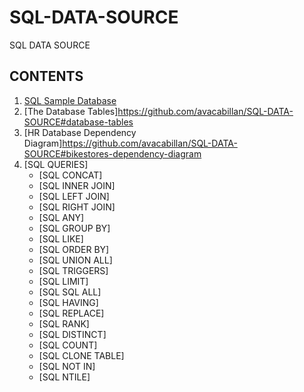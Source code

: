 # SQL-DATA-SOURCE
SQL DATA SOURCE
## CONTENTS
1. [SQL Sample Database](https://github.com/avacabillan/SQL-DATA-SOURCE#sql-sample-database)
2. [The Database Tables]https://github.com/avacabillan/SQL-DATA-SOURCE#database-tables
3. [HR Database Dependency Diagram]https://github.com/avacabillan/SQL-DATA-SOURCE#bikestores-dependency-diagram
4. [SQL QUERIES]
    * [SQL CONCAT]
    * [SQL INNER JOIN]
    * [SQL LEFT JOIN]
    * [SQL RIGHT JOIN]
    * [SQL ANY]
    * [SQL GROUP BY]
    * [SQL LIKE]
    * [SQL ORDER BY]
    * [SQL UNION ALL]
    * [SQL TRIGGERS]
    * [SQL LIMIT]
    * [SQL SQL ALL]
    * [SQL HAVING]
    * [SQL REPLACE]
    * [SQL RANK]
    * [SQL DISTINCT]
    * [SQL COUNT]
    * [SQL CLONE TABLE]
    * [SQL NOT IN]
    * [SQL NTILE]

